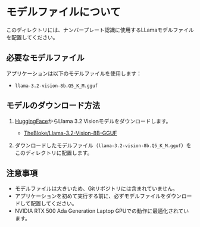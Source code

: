 # モデルファイルについて

このディレクトリには、ナンバープレート認識に使用するLLamaモデルファイルを配置してください。

## 必要なモデルファイル

アプリケーションは以下のモデルファイルを使用します：

- `llama-3.2-vision-8b.Q5_K_M.gguf`

## モデルのダウンロード方法

1. [HuggingFace](https://huggingface.co/)からLlama 3.2 Visionモデルをダウンロードします。
   - [TheBloke/Llama-3.2-Vision-8B-GGUF](https://huggingface.co/TheBloke/Llama-3.2-Vision-8B-GGUF)

2. ダウンロードしたモデルファイル（`llama-3.2-vision-8b.Q5_K_M.gguf`）をこのディレクトリに配置します。

## 注意事項

- モデルファイルは大きいため、Gitリポジトリには含まれていません。
- アプリケーションを初めて実行する前に、必ずモデルファイルをダウンロードして配置してください。
- NVIDIA RTX 500 Ada Generation Laptop GPUでの動作に最適化されています。
